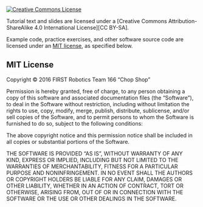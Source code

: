 [![Creative Commons License](https://i.creativecommons.org/l/by-sa/4.0/88x31.png)][CC BY-SA 4.0]

Tutorial text and slides are licensed under a [Creative Commons Attribution-ShareAlike 4.0 International License][CC BY-SA].

Example code, practice exercises, and other software source code are licensed under an [MIT license][], as specified below.

## MIT License

Copyright © 2016 FIRST Robotics Team 166 “Chop Shop”

Permission is hereby granted, free of charge, to any person
obtaining a copy of this software and associated documentation
files (the “Software”), to deal in the Software without
restriction, including without limitation the rights to use,
copy, modify, merge, publish, distribute, sublicense, and/or sell
copies of the Software, and to permit persons to whom the
Software is furnished to do so, subject to the following
conditions:

The above copyright notice and this permission notice shall be
included in all copies or substantial portions of the Software.

THE SOFTWARE IS PROVIDED “AS IS”, WITHOUT WARRANTY OF ANY KIND,
EXPRESS OR IMPLIED, INCLUDING BUT NOT LIMITED TO THE WARRANTIES
OF MERCHANTABILITY, FITNESS FOR A PARTICULAR PURPOSE AND
NONINFRINGEMENT. IN NO EVENT SHALL THE AUTHORS OR COPYRIGHT
HOLDERS BE LIABLE FOR ANY CLAIM, DAMAGES OR OTHER LIABILITY,
WHETHER IN AN ACTION OF CONTRACT, TORT OR OTHERWISE, ARISING
FROM, OUT OF OR IN CONNECTION WITH THE SOFTWARE OR THE USE OR
OTHER DEALINGS IN THE SOFTWARE.


[CC BY-SA 4.0]: https://creativecommons.org/licenses/by-sa/4.0/
[MIT License]: https://opensource.org/licenses/MIT

